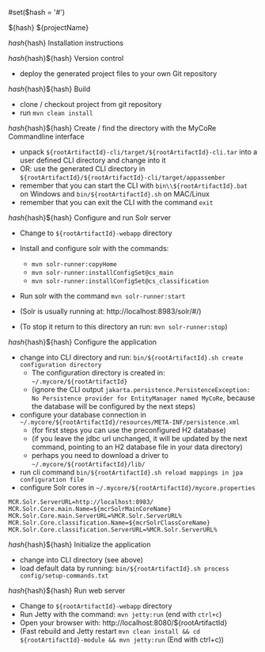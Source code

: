 #set($hash = '#')

${hash} ${projectName}

${hash}${hash} Installation instructions

${hash}${hash}${hash} Version control
* deploy the generated project files to your own Git repository

${hash}${hash}${hash} Build
* clone / checkout project from git repository
* run `mvn clean install`

${hash}${hash}${hash} Create / find  the directory with the MyCoRe Commandline interface
* unpack `${rootArtifactId}-cli/target/${rootArtifactId}-cli.tar` into a user defined CLI directory and change into it
* OR: use the generated CLI directory in `${rootArtifactId}/${rootArtifactId}-cli/target/appassember`
* remember that you can start the CLI with `bin\\${rootArtifactId}.bat` on Windows and `bin/${rootArtifactId}.sh` on MAC/Linux
* remember that you can exit the CLI with the command `exit`


${hash}${hash}${hash} Configure and run Solr server
* Change to `${rootArtifactId}-webapp` directory
* Install and configure solr with the commands: 
  * `mvn solr-runner:copyHome`
  * `mvn solr-runner:installConfigSet@cs_main`
  * `mvn solr-runner:installConfigSet@cs_classification`

* Run solr with the command `mvn solr-runner:start` 
* (Solr is usually running at: http://localhost:8983/solr/#/)
* (To stop it return to this directory an run: `mvn solr-runner:stop`)

${hash}${hash}${hash} Configure the application
* change into CLI directory and run:
  `bin/${rootArtifactId}.sh create configuration directory`
  * The configuration directory is created in: `~/.mycore/${rootArtifactId}`
  * (ignore the CLI output `jakarta.persistence.PersistenceException: No Persistence provider for EntityManager named MyCoRe`,
     because the database will be configured by the next steps)
* configure your database connection in `~/.mycore/${rootArtifactId}/resources/META-INF/persistence.xml`
  * (for first steps you can use the preconfigured H2 database)
  * (if you leave the jdbc url unchanged, it will be updated by the next command, pointing to an H2 database file in your data directory)
  * perhaps you need to download a driver to `~/.mycore/${rootArtifactId}/lib/`
* run cli command `bin/${rootArtifactId}.sh reload mappings in jpa configuration file`
* configure Solr cores in `~/.mycore/${rootArtifactId}/mycore.properties`

```
MCR.Solr.ServerURL=http://localhost:8983/
MCR.Solr.Core.main.Name=${mcrSolrMainCoreName}
MCR.Solr.Core.main.ServerURL=%MCR.Solr.ServerURL%
MCR.Solr.Core.classification.Name=${mcrSolrClassCoreName}
MCR.Solr.Core.classification.ServerURL=%MCR.Solr.ServerURL%
```

${hash}${hash}${hash} Initialize the application
* change into CLI directory (see above)
* load default data by running: `bin/${rootArtifactId}.sh process config/setup-commands.txt`

${hash}${hash}${hash} Run web server
* Change to `${rootArtifactId}-webapp` directory
* Run Jetty with the command: `mvn jetty:run` (end with `ctrl+c`)
* Open your browser with: http://localhost:8080/${rootArtifactId}
* (Fast rebuild and Jetty restart `mvn clean install && cd ${rootArtifactId}-module && mvn jetty:run` (End with ctrl+c))